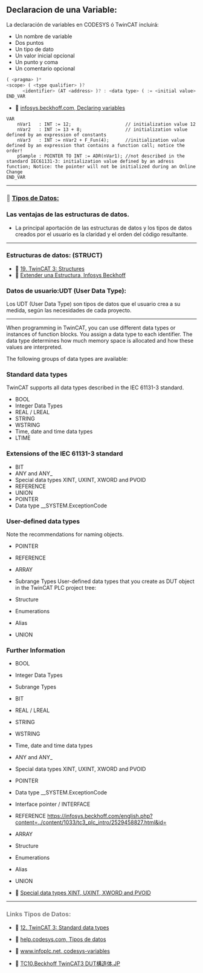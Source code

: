## Declaracion de una Variable:

La declaración de variables en CODESYS ó TwinCAT incluirá:

- Un nombre de variable
- Dos puntos
- Un tipo de dato
- Un valor inicial opcional
- Un punto y coma
- Un comentario opcional

```javascript
( <pragma> )*
<scope> ( <type qualifier> )?
      <identifier> (AT <address> )? : <data type> ( := <initial value> )? ;
END_VAR
```
- 🔗 [infosys.beckhoff.com, Declaring variables](https://infosys.beckhoff.com/english.php?content=../content/1033/tc3_plc_intro/2526557579.html&id=)

```iecst
VAR
    nVar1   : INT := 12;                    // initialization value 12
    nVar2   : INT := 13 + 8;                // initialization value defined by an expression of constants
    nVar3   : INT := nVar2 + F_Fun(4);      //initialization value defined by an expression that contains a function call; notice the order!
    pSample : POINTER TO INT := ADR(nVar1); //not described in the standard IEC61131-3: initialization value defined by an adress function; Notice: the pointer will not be initialized during an Online Change
END_VAR
```
***
### <span style="color:grey">🔗 [Tipos de Datos:](https://infosys.beckhoff.com/content/1033/tc3_plc_intro/2529388939.html?id=3451082169760117126)</span>

### Las ventajas de las estructuras de datos.
- La principal aportación de las estructuras de datos y los tipos de datos 
creados por el usuario es la claridad y el orden del código resultante.

***

###  Estructuras de datos: (STRUCT)

- 🔗 [19. TwinCAT 3: Structures](https://www.youtube.com/watch?v=KzZ73qAevlU)
- 🔗 [Extender una Estructura, Infosys Beckhoff](https://infosys.beckhoff.com/content/1033/tc3_plc_intro/3468091787.html?id=592001323464924565)

###  Datos de usuario:UDT (User Data Type):
Los UDT (User Data Type) son tipos de datos que el usuario crea a su medida, 
según las necesidades de cada proyecto.

***
When programming in TwinCAT, you can use different data types or instances of function blocks. You assign a data type to each identifier. The data type determines how much memory space is allocated and how these values are interpreted.

The following groups of data types are available:

### Standard data types
TwinCAT supports all data types described in the IEC 61131-3 standard.

- BOOL
- Integer Data Types
- REAL / LREAL
- STRING
- WSTRING
- Time, date and time data types
- LTIME
### Extensions of the IEC 61131-3 standard
- BIT
- ANY and ANY_<type>
- Special data types XINT, UXINT, XWORD and PVOID
- REFERENCE
- UNION
- POINTER
- Data type __SYSTEM.ExceptionCode
### User-defined data types
	
Note the recommendations for naming objects.

- POINTER
- REFERENCE
- ARRAY
- Subrange Types
User-defined data types that you create as DUT object in the TwinCAT PLC project tree:

- Structure
- Enumerations
- Alias
- UNION

### Further Information
- BOOL
- Integer Data Types
- Subrange Types
- BIT
- REAL / LREAL
- STRING
- WSTRING
- Time, date and time data types
- ANY and ANY_<type>
- Special data types XINT, UXINT, XWORD and PVOID
- POINTER
- Data type __SYSTEM.ExceptionCode
- Interface pointer / INTERFACE
- REFERENCE
https://infosys.beckhoff.com/english.php?content=../content/1033/tc3_plc_intro/2529458827.html&id=
- ARRAY
- Structure
- Enumerations
- Alias
- UNION

- 🔗 [Special data types XINT, UXINT, XWORD and PVOID](https://infosys.beckhoff.com/english.php?content=../content/1033/tc3_plc_intro/2529448075.html&id=)
***
### <span style="color:grey">Links Tipos de Datos:</span>
- 🔗 [12. TwinCAT 3: Standard data types](https://www.youtube.com/watch?v=qh2cC6eOhKw)

- 🔗 [help.codesys.com, Tipos de datos](https://help.codesys.com/api-content/2/codesys/3.5.14.0/en/_cds_struct_reference_datatypes/#c2bdb4ccec0a8640e0157fbed-id-b8c8a0ca2bdb4ccdc0a8640e00e8ce32)

- 🔗 [www.infoplc.net, codesys-variables](https://www.infoplc.net/descargas/42-codesys/3418-codesys-variables-globales-persistentes)

- 🔗 [TC10.Beckhoff TwinCAT3 DUT構造体.JP](https://www.youtube.com/watch?v=UBmHhbZf12s)
